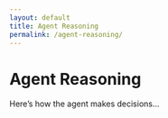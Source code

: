 ```yaml
---
layout: default
title: Agent Reasoning
permalink: /agent-reasoning/
---
```


# Agent Reasoning

Here’s how the agent makes decisions...
